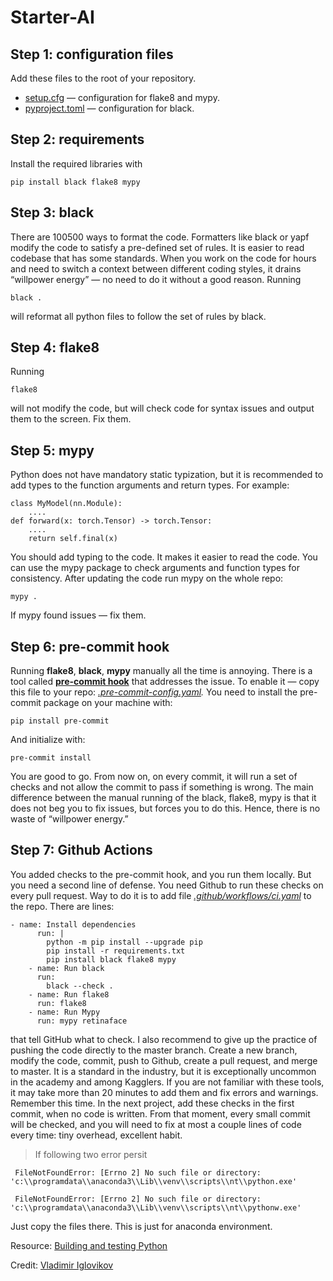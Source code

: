 # Starter-AI
## Step 1: configuration files
Add these files to the root of your repository.
- [setup.cfg](https://github.com/bhuiyanmobasshir94/Starter-AI/blob/main/setup.cfg) — configuration for flake8 and mypy.
- [pyproject.toml](https://github.com/bhuiyanmobasshir94/Starter-AI/blob/main/pyproject.toml) — configuration for black.

## Step 2: requirements
Install the required libraries with
```
pip install black flake8 mypy
```

## Step 3: black
There are 100500 ways to format the code. Formatters like black or yapf modify the code to satisfy a pre-defined set of rules.
It is easier to read codebase that has some standards. When you work on the code for hours and need to switch a context between different coding styles, it drains “willpower energy” — no need to do it without a good reason.
Running
```
black .
```
will reformat all python files to follow the set of rules by black.

## Step 4: flake8
Running
```
flake8
```
will not modify the code, but will check code for syntax issues and output them to the screen.
Fix them.

## Step 5: mypy
Python does not have mandatory static typization, but it is recommended to add types to the function arguments and return types.
For example:
```
class MyModel(nn.Module):
    ....
def forward(x: torch.Tensor) -> torch.Tensor:
    ....
    return self.final(x)
```
You should add typing to the code. It makes it easier to read the code.
You can use the mypy package to check arguments and function types for consistency.
After updating the code run mypy on the whole repo:
```
mypy .
```
If mypy found issues — fix them.

## Step 6: pre-commit hook
Running **flake8**, **black**, **mypy** manually all the time is annoying.
There is a tool called **[pre-commit hook](https://pre-commit.com/)** that addresses the issue.
To enable it — copy this file to your repo: *[.pre-commit-config.yaml](https://github.com/bhuiyanmobasshir94/Starter-AI/blob/main/.pre-commit-config.yaml).*
You need to install the pre-commit package on your machine with:
```
pip install pre-commit
```
And initialize with:
```
pre-commit install
```
You are good to go.
From now on, on every commit, it will run a set of checks and not allow the commit to pass if something is wrong.
The main difference between the manual running of the black, flake8, mypy is that it does not beg you to fix issues, but forces you to do this. Hence, there is no waste of “willpower energy.”

## Step 7: Github Actions
You added checks to the pre-commit hook, and you run them locally. But you need a second line of defense. You need Github to run these checks on every pull request. Way to do it is to add file *[.github/workflows/ci.yaml](https://github.com/bhuiyanmobasshir94/Starter-AI/blob/main/.github/workflows/ci.yml)* to the repo.
There are lines:
```
- name: Install dependencies
      run: |
        python -m pip install --upgrade pip
        pip install -r requirements.txt
        pip install black flake8 mypy
    - name: Run black
      run:
        black --check .
    - name: Run flake8
      run: flake8
    - name: Run Mypy
      run: mypy retinaface
```
that tell GitHub what to check. I also recommend to give up the practice of pushing the code directly to the master branch. Create a new branch, modify the code, commit, push to Github, create a pull request, and merge to master. It is a standard in the industry, but it is exceptionally uncommon in the academy and among Kagglers. If you are not familiar with these tools, it may take more than 20 minutes to add them and fix errors and warnings.
Remember this time. In the next project, add these checks in the first commit, when no code is written. From that moment, every small commit will be checked, and you will need to fix at most a couple lines of code every time: tiny overhead, excellent habit.

> If following two error persit
```
 FileNotFoundError: [Errno 2] No such file or directory: 'c:\\programdata\\anaconda3\\Lib\\venv\\scripts\\nt\\python.exe'

 FileNotFoundError: [Errno 2] No such file or directory: 'c:\\programdata\\anaconda3\\Lib\\venv\\scripts\\nt\\pythonw.exe'
```
Just copy the files there. This is just for anaconda environment.

Resource: [Building and testing Python](https://docs.github.com/en/free-pro-team@latest/actions/guides/building-and-testing-python)

Credit:  [Vladimir Iglovikov](https://medium.com/kaggle-blog/i-trained-a-model-what-is-next-d1ba1c560e26)
